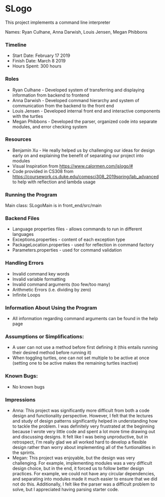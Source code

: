SLogo
====

This project implements a command line interpreter

Names: Ryan Culhane, Anna Darwish, Louis Jensen, Megan Phibbons

### Timeline

* Start Date: February 17 2019
* Finish Date: March 8 2019
* Hours Spent: 300 hours

### Roles

* Ryan Culhane - Developed system of transferring and displaying information from backend to frontend
* Anna Darwish - Developed command hierarchy and system of communication from the backend to the front end
* Louis Jensen - Developed internal front end and interactive components with the turtles
* Megan Phibbons - Developed the parser, organized code into separate modules, and error checking system


### Resources 

* Benjamin Xu - He really helped us by challenging our ideas for design early on and explaining the benefit of separating our project into modules
* Visual Inspiration from https://www.calormen.com/jslogo/#
* Code provided in CS308 from https://coursework.cs.duke.edu/compsci308_2019spring/lab_advanced to help with reflection and lambda usage

### Running the Program

Main class: SLogoMain is in front_end/src/main


### Backend Files

* Language properties files - allows commands to run in different languages
* Exceptions.properties - content of each exception type
* PackageLocation.properties - used for reflection in command factory
* Parameters.properties - used for command validation


### Handling Errors

* Invalid command key words
* Invalid variable formatting
* Invalid command arguments (too few/too many)
* Arithmetic Errors (i.e. dividing by zero)
* Infinite Loops

### Information About Using the Program

* All information regarding command arguments can be found in the help page

### Assumptions or Simplifications:

* A user can not use a method before first defining it (this entails running their desired method before running it)
* When toggling turtles, one can not set multiple to be active at once (setting one to be active makes the remaining turtles inactive)

### Known Bugs:

* No known bugs

### Impressions

* Anna: This project was significantly more difficult from both a code design and functionality perspective. However, I felt 
 that the lectures and study of design patterns significantly helped in understanding how to tackle the problem. I was definitely very 
 frustrated at the beginning because I wrote very little code and spent a lot more time drawing out and discussing designs. 
 It felt like I was being unproductive, but in retrospect, I'm really glad we all worked hard to develop a flexible design rather 
 than worry about implementing all of the funtionalities in the sprints.
* Megan: This project was enjoyable, but the design was very challenging. For example, implementing modules was a very difficult 
  design choice, but in the end, it forced us to follow better design practices. For example, we could not have any 
  circular dependencies, and separating into modules made it much easier to ensure that we did not do this. Additionally, I 
  felt like the parser was a difficult problem to solve, but I appreciated  having parsing starter code. 

